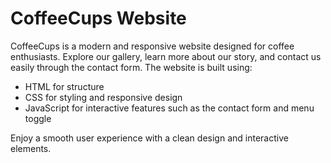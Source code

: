 # CoffeeCups Website

CoffeeCups is a modern and responsive website designed for coffee enthusiasts. Explore our gallery, learn more about our story, and contact us easily through the contact form. The website is built using:

- HTML for structure
- CSS for styling and responsive design
- JavaScript for interactive features such as the contact form and menu toggle

Enjoy a smooth user experience with a clean design and interactive elements.


